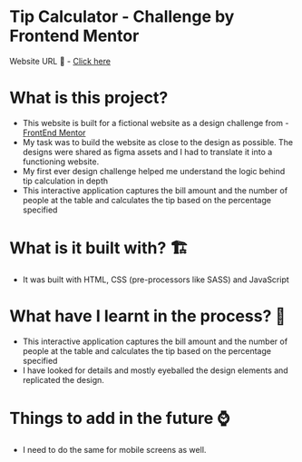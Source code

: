 # Tip Calculator - Challenge by Frontend Mentor

Website URL 🚀 -  [Click here](https://regina-sherlin.github.io/tipCalculator/)


# What is this project? 
  * This website is built for a fictional website as a design challenge from - [FrontEnd Mentor](https://www.frontendmentor.io/challenges/sunnyside-agency-landing-page-7yVs3B6ef)
  * My task was to build the website as close to the design as possible. The designs were shared as figma assets and I had to translate it into a functioning website.
  * My first ever design challenge helped me understand the logic behind tip calculation in depth
  * This interactive application captures the bill amount and the number of people at the table and calculates the tip based on the percentage specified 
  
# What is it built with? 🏗️
  * It was built with HTML, CSS (pre-processors like SASS) and JavaScript
 
# What have I learnt in the process? 🤸
  * This interactive application captures the bill amount and the number of people at the table and calculates the tip based on the percentage specified 
  * I have looked for details and mostly eyeballed the design elements and replicated the design.
 
 # Things to add in the future ⌚
 - I need to do the same for mobile screens as well.
